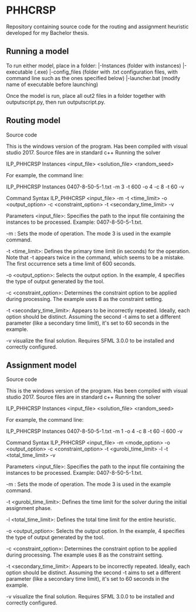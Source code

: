 # PHHCRSP
Repository containing source code for the routing and assignment heuristic developed for my Bachelor thesis.

## Running a model
To run either model, place in a folder:
|-Instances (folder with instances)
|-executable (.exe)
|-config_files (folder with .txt configuration files, with command line such as the ones specified below)
|-launcher.bat (modify name of executable before launching)

Once the model is run, place all out2 files in a folder together with outputscript.py, then run outputscript.py.

## Routing model
Source code

This is the windows version of the program. Has been compiled with visual studio 2017. Source files are in standard c++ Running the solver

ILP_PHHCRSP Instances <input_file> <solution_file> <random_seed>

For example, the command line:

ILP_PHHCRSP Instances 0407-8-50-5-1.txt -m 3 -t 600 -o 4 -c 8 -t 60 -v

Command Syntax ILP_PHHCRSP <input_file> -m -t <time_limit> -o <output_option> -c <constraint_option> -t <secondary_time_limit> -v

Parameters <input_file>: Specifies the path to the input file containing the instances to be processed. Example: 0407-8-50-5-1.txt.

-m : Sets the mode of operation. The mode 3 is used in the example command.

-t <time_limit>: Defines the primary time limit (in seconds) for the operation. Note that -t appears twice in the command, which seems to be a mistake. The first occurrence sets a time limit of 600 seconds.

-o <output_option>: Selects the output option. In the example, 4 specifies the type of output generated by the tool.

-c <constraint_option>: Determines the constraint option to be applied during processing. The example uses 8 as the constraint setting.

-t <secondary_time_limit>: Appears to be incorrectly repeated. Ideally, each option should be distinct. Assuming the second -t aims to set a different parameter (like a secondary time limit), it's set to 60 seconds in the example.

-v visualize the final solution. Requires SFML 3.0.0 to be installed and correctly configured.

## Assignment model
Source code

This is the windows version of the program. Has been compiled with visual studio 2017. Source files are in standard c++ Running the solver

ILP_PHHCRSP Instances <input_file> <solution_file> <random_seed>

For example, the command line:

ILP_PHHCRSP Instances 0407-8-50-5-1.txt -m 1 -o 4 -c 8 -t 60 -l 600 -v

Command Syntax ILP_PHHCRSP <input_file> -m <mode_option> -o <output_option> -c <constraint_option> -t <gurobi_time_limit> -l -t <total_time_limit> -v

Parameters <input_file>: Specifies the path to the input file containing the instances to be processed. Example: 0407-8-50-5-1.txt.

-m : Sets the mode of operation. The mode 3 is used in the example command.

-t <gurobi_time_limit>: Defines the time limit for the solver during the initial assignment phase.

-l <total_time_limit>: Defines the total time limit for the entire heuristic.

-o <output_option>: Selects the output option. In the example, 4 specifies the type of output generated by the tool.

-c <constraint_option>: Determines the constraint option to be applied during processing. The example uses 8 as the constraint setting.

-t <secondary_time_limit>: Appears to be incorrectly repeated. Ideally, each option should be distinct. Assuming the second -t aims to set a different parameter (like a secondary time limit), it's set to 60 seconds in the example.

-v visualize the final solution. Requires SFML 3.0.0 to be installed and correctly configured.
